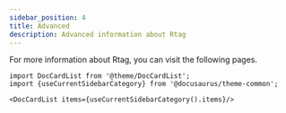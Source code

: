 ```yaml
---
sidebar_position: 4
title: Advanced
description: Advanced information about Rtag
---
```


For more information about Rtag, you can visit the following pages.

```mdx-code-block
import DocCardList from '@theme/DocCardList';
import {useCurrentSidebarCategory} from '@docusaurus/theme-common';

<DocCardList items={useCurrentSidebarCategory().items}/>
```
